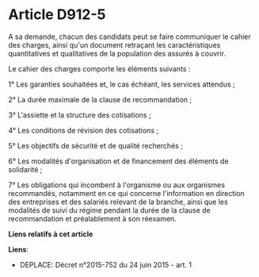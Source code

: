 # Article D912-5

A sa demande, chacun des candidats peut se faire communiquer le cahier des charges, ainsi qu'un document retraçant les
caractéristiques quantitatives et qualitatives de la population des assurés à couvrir. 

Le cahier des charges comporte les éléments suivants : 

1° Les garanties souhaitées et, le cas échéant, les services attendus ; 

2° La durée maximale de la clause de recommandation ; 

3° L'assiette et la structure des cotisations ; 

4° Les conditions de révision des cotisations ; 

5° Les objectifs de sécurité et de qualité recherchés ; 

6° Les modalités d'organisation et de financement des éléments de solidarité ; 

7° Les obligations qui incombent à l'organisme ou aux organismes recommandés, notamment en ce qui concerne l'information en
direction des entreprises et des salariés relevant de la branche, ainsi que les modalités de suivi du régime pendant la durée
de la clause de recommandation et préalablement à son réexamen.

**Liens relatifs à cet article**

**Liens**:

  - DEPLACE: Décret n°2015-752 du 24 juin 2015 - art. 1
